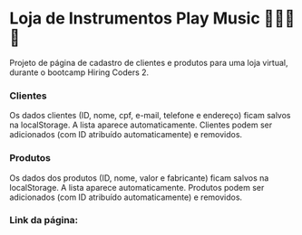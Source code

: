 # Loja de Instrumentos Play Music :guitar::drum::saxophone::microphone:

Projeto de página de cadastro de clientes e produtos para uma loja virtual, durante o bootcamp Hiring Coders 2.

### Clientes

Os dados clientes (ID, nome, cpf, e-mail, telefone e endereço) ficam salvos na localStorage. A lista aparece automaticamente. Clientes podem ser adicionados (com ID atribuído automaticamente) e removidos.

### Produtos

Os dados dos produtos (ID, nome, valor e fabricante) ficam salvos na localStorage. A lista aparece automaticamente. Produtos podem ser adicionados (com ID atribuído automaticamente) e removidos.

### Link da página: 